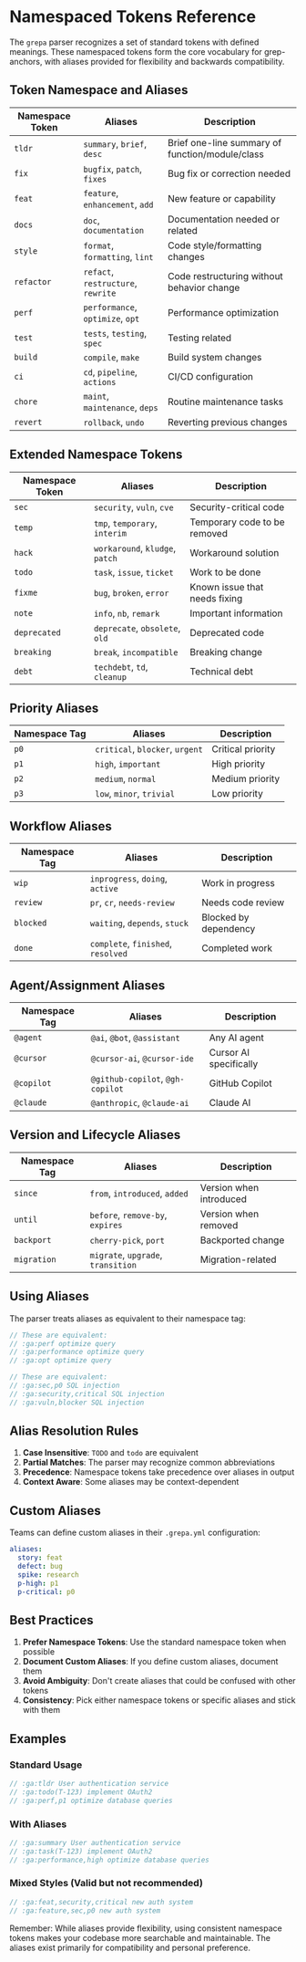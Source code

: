# Namespaced Tokens Reference

The `grepa` parser recognizes a set of standard tokens with defined meanings. These namespaced tokens form the core vocabulary for grep-anchors, with aliases provided for flexibility and backwards compatibility.

## Token Namespace and Aliases

| Namespace Token | Aliases | Description |
|----------------|---------|-------------|
| `tldr` | `summary`, `brief`, `desc` | Brief one-line summary of function/module/class |
| `fix` | `bugfix`, `patch`, `fixes` | Bug fix or correction needed |
| `feat` | `feature`, `enhancement`, `add` | New feature or capability |
| `docs` | `doc`, `documentation` | Documentation needed or related |
| `style` | `format`, `formatting`, `lint` | Code style/formatting changes |
| `refactor` | `refact`, `restructure`, `rewrite` | Code restructuring without behavior change |
| `perf` | `performance`, `optimize`, `opt` | Performance optimization |
| `test` | `tests`, `testing`, `spec` | Testing related |
| `build` | `compile`, `make` | Build system changes |
| `ci` | `cd`, `pipeline`, `actions` | CI/CD configuration |
| `chore` | `maint`, `maintenance`, `deps` | Routine maintenance tasks |
| `revert` | `rollback`, `undo` | Reverting previous changes |

## Extended Namespace Tokens

| Namespace Token | Aliases | Description |
|----------------|---------|-------------|
| `sec` | `security`, `vuln`, `cve` | Security-critical code |
| `temp` | `tmp`, `temporary`, `interim` | Temporary code to be removed |
| `hack` | `workaround`, `kludge`, `patch` | Workaround solution |
| `todo` | `task`, `issue`, `ticket` | Work to be done |
| `fixme` | `bug`, `broken`, `error` | Known issue that needs fixing |
| `note` | `info`, `nb`, `remark` | Important information |
| `deprecated` | `deprecate`, `obsolete`, `old` | Deprecated code |
| `breaking` | `break`, `incompatible` | Breaking change |
| `debt` | `techdebt`, `td`, `cleanup` | Technical debt |

## Priority Aliases

| Namespace Tag | Aliases | Description |
|----------------|---------|-------------|
| `p0` | `critical`, `blocker`, `urgent` | Critical priority |
| `p1` | `high`, `important` | High priority |
| `p2` | `medium`, `normal` | Medium priority |
| `p3` | `low`, `minor`, `trivial` | Low priority |

## Workflow Aliases

| Namespace Tag | Aliases | Description |
|----------------|---------|-------------|
| `wip` | `inprogress`, `doing`, `active` | Work in progress |
| `review` | `pr`, `cr`, `needs-review` | Needs code review |
| `blocked` | `waiting`, `depends`, `stuck` | Blocked by dependency |
| `done` | `complete`, `finished`, `resolved` | Completed work |

## Agent/Assignment Aliases

| Namespace Tag | Aliases | Description |
|----------------|---------|-------------|
| `@agent` | `@ai`, `@bot`, `@assistant` | Any AI agent |
| `@cursor` | `@cursor-ai`, `@cursor-ide` | Cursor AI specifically |
| `@copilot` | `@github-copilot`, `@gh-copilot` | GitHub Copilot |
| `@claude` | `@anthropic`, `@claude-ai` | Claude AI |

## Version and Lifecycle Aliases

| Namespace Tag | Aliases | Description |
|----------------|---------|-------------|
| `since` | `from`, `introduced`, `added` | Version when introduced |
| `until` | `before`, `remove-by`, `expires` | Version when removed |
| `backport` | `cherry-pick`, `port` | Backported change |
| `migration` | `migrate`, `upgrade`, `transition` | Migration-related |

## Using Aliases

The parser treats aliases as equivalent to their namespace tag:

```javascript
// These are equivalent:
// :ga:perf optimize query
// :ga:performance optimize query
// :ga:opt optimize query

// These are equivalent:
// :ga:sec,p0 SQL injection
// :ga:security,critical SQL injection
// :ga:vuln,blocker SQL injection
```

## Alias Resolution Rules

1. **Case Insensitive**: `TODO` and `todo` are equivalent
2. **Partial Matches**: The parser may recognize common abbreviations
3. **Precedence**: Namespace tokens take precedence over aliases in output
4. **Context Aware**: Some aliases may be context-dependent

## Custom Aliases

Teams can define custom aliases in their `.grepa.yml` configuration:

```yaml
aliases:
  story: feat
  defect: bug
  spike: research
  p-high: p1
  p-critical: p0
```

## Best Practices

1. **Prefer Namespace Tokens**: Use the standard namespace token when possible
2. **Document Custom Aliases**: If you define custom aliases, document them
3. **Avoid Ambiguity**: Don't create aliases that could be confused with other tokens
4. **Consistency**: Pick either namespace tokens or specific aliases and stick with them

## Examples

### Standard Usage
```javascript
// :ga:tldr User authentication service
// :ga:todo(T-123) implement OAuth2
// :ga:perf,p1 optimize database queries
```

### With Aliases
```javascript
// :ga:summary User authentication service
// :ga:task(T-123) implement OAuth2  
// :ga:performance,high optimize database queries
```

### Mixed Styles (Valid but not recommended)
```javascript
// :ga:feat,security,critical new auth system
// :ga:feature,sec,p0 new auth system
```

Remember: While aliases provide flexibility, using consistent namespace tokens makes your codebase more searchable and maintainable. The aliases exist primarily for compatibility and personal preference.